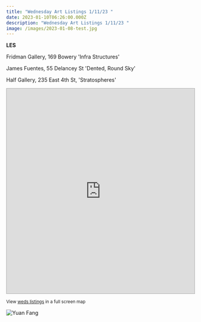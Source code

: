 ```yaml
---
title: "Wednesday Art Listings 1/11/23 "
date: 2023-01-10T06:26:00.000Z
description: "Wednesday Art Listings 1/11/23 "
image: /images/2023-01-08-test.jpg
---
```

**L﻿ES**

F﻿ridman Gallery, 169 Bowery 'Infra Structures'

J﻿ames Fuentes, 55 Delancey St 'Dented, Round Sky'

H﻿alf Gallery, 235 East 4th St, 'Stratospheres'

<p><iframe src='https://batchgeo.com/map/8d52a8ce8c72af6ba65f4f66772d2eed' frameborder='0' width='100%' height='550' sandbox='allow-top-navigation allow-scripts allow-popups allow-popups-to-escape-sandbox allow-same-origin allow-modals allow-forms' allow='geolocation https://batchgeo.com' style='border:1px solid #aaa;' scrolling='no'></iframe></p><p><small>View <a href='https://batchgeo.com/map/8d52a8ce8c72af6ba65f4f66772d2eed'>weds listings</a> in a full screen map</small></p>

![](/images/2023-01-08-test.jpg "Yuan Fang")